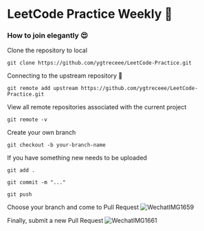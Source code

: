 # LeetCode Practice Weekly 👻

### How to join elegantly 😍

Clone the repository to local 
```
git clone https://github.com/ygtreceee/LeetCode-Practice.git
```

Connecting to the upstream repository 🔗
```
git remote add upstream https://github.com/ygtreceee/LeetCode-Practice.git
```

View all remote repositories associated with the current project
```
git remote -v
```

Create your own branch
```
git checkout -b your-branch-name
```

If you have something new needs to be uploaded 
```
git add .

git commit -m "..."

git push
```

Choose your branch and come to Pull Request
![WechatIMG1659](https://github.com/user-attachments/assets/6064999c-0577-4be7-9a97-323602161dc8)

Finally, submit a new Pull Request
![WechatIMG1661](https://github.com/user-attachments/assets/595b3c7c-aa9b-4d42-b31a-cc06a1fd79fa)
